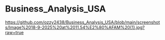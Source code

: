# Business_Analysis_USA
https://github.com/ozzy2438/Business_Analysis_USA/blob/main/screenshots/Image%2018-9-2025%20at%2011.54%E2%80%AFAM%20(1).jpg?raw=true
